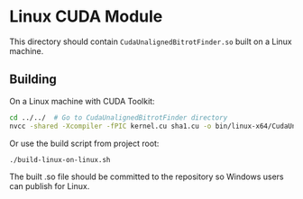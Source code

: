 # Linux CUDA Module

This directory should contain `CudaUnalignedBitrotFinder.so` built on a Linux machine.

## Building

On a Linux machine with CUDA Toolkit:

```bash
cd ../../  # Go to CudaUnalignedBitrotFinder directory
nvcc -shared -Xcompiler -fPIC kernel.cu sha1.cu -o bin/linux-x64/CudaUnalignedBitrotFinder.so
```

Or use the build script from project root:
```bash
./build-linux-on-linux.sh
```

The built .so file should be committed to the repository so Windows users can publish for Linux.